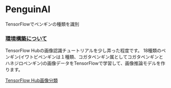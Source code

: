 # PenguinAI
TensorFlowでペンギンの種類を識別

### <a href="https://github.com/rockhopper-penguin/PenguinAI/blob/master/environment.md" target="_blank">環境構築について</a>

TensorFlow Hubの画像認識チュートリアルを少し弄った程度です。 
18種類のペンギン(イワトビペンギンは１種類、コガタペンギン属としてコガタペンギンとハネジロペンギン)の画像データをTensorFlowで学習して、画像推論モデルを作ります。

<a href="https://www.tensorflow.org/hub/tutorials/image_retraining" target="_blank">TensorFlow Hub画像分類</a>

